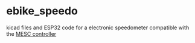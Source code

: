 # ebike_speedo
kicad files and ESP32 code for a electronic speedometer compatible with the [MESC controller](https://github.com/davidmolony/MESC_Firmware)
